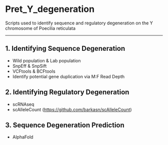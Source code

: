 # Pret_Y_degeneration
Scripts used to identify sequence and regulatory degeneration on the Y chromosome of Poecilia reticulata

-----------------------------------------------------------------------------------

## 1. Identifying Sequence Degeneration

- Wild population & Lab population
- SnpEff & SnpSift
- VCFtools & BCFtools
- Identify potential gene duplication via M:F Read Depth


## 2. Identifying Regulatory Degeneration

- scRNAseq
- scAlleleCount (https://github.com/barkasn/scAlleleCount) 

## 3. Sequence Degeneration Prediction

- AlphaFold
